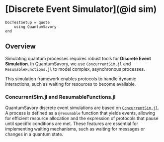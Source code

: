 # [Discrete Event Simulator](@id sim)

```@meta
DocTestSetup = quote
    using QuantumSavory
end
```

## Overview

Simulating quantum processes requires robust tools for **Discrete Event Simulation**. In QuantumSavory, we use `ConcurrentSim.jl` and `ResumableFunctions.jl` to model complex, asynchronous processes.

This simulation framework enables protocols to handle dynamic interactions, such as waiting for resources to become available.

### **ConcurrentSim.jl** and **ResumableFunctions.jl**

QuantumSavory discrete event simulations are based on [`ConcurrentSim.jl`](https://github.com/JuliaDynamics/ConcurrentSim.jl). A process is defined as a `@resumable` function that yields events, allowing for efficient resource allocation and the expression of protocols that pause until specific conditions are met. These features are essential for implementing waiting mechanisms, such as waiting for messages or changes in a quantum state.
